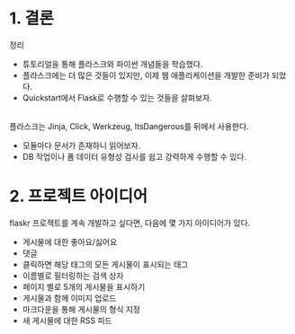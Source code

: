 # 1. 결론
정리
- 튜토리얼을 통해 플라스크와 파이썬 개념들을 학습했다.
- 플라스크에는 더 많은 것들이 있지만, 이제 웹 애플리케이션을 개발한 준비가 되었다.
- Quickstart에서 Flask로 수행할 수 있는 것들을 살펴보자.
<br></br>

플라스크는 Jinja, Click, Werkzeug, ItsDangerous를 뒤에서 사용한다.
- 모듈마다 문서가 존재하니 읽어보자.
- DB 작업이나 폼 데이터 유형성 검사를 쉽고 강력하게 수행할 수 있다.

# 2. 프로젝트 아이디어
flaskr 프로젝트를 계속 개발하고 싶다면, 다음에 몇 가지 아이디어가 있다.
- 게시물에 대한 좋아요/싫어요
- 댓글
- 클릭하면 해당 태그의 모든 게시물이 표시되는 태그
- 이름별로 필터링하는 검색 상자
- 페이지 별로 5개의 게시물을 표시하기
- 게시물과 함께 이미지 업로드
- 마크다운을 통해 게시물의 형식 지정
- 새 게시물에 대한 RSS 피드